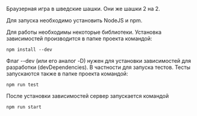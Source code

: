 Браузерная игра в шведские шашки. Они же шашки 2 на 2. 

Для запуска необходимо установить NodeJS и npm. 

Для работы необходимы некоторые библиотеки. Установка зависимостей производится в папке проекта командой: 
```
npm install --dev
```

Флаг --dev (или его аналог -D) нужен для установки зависимостей для разработки (devDependencies).
В частности для запуска тестов. Тесты запускаются также в папке проекта командой:
```
npm run test
```

После установки зависимостей сервер запускается командой 
```
npm run start
```